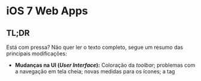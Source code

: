 # iOS 7 Web Apps

## TL;DR

Está com pressa? Não quer ler o texto completo, segue um resumo das principais modificações:

- **Mudanças na UI (_User Interface_):** Coloração da _toolbar_; problemas com a navegação em tela cheia; novas medidas para os ícones; a tag _<title>_ no iPhone não fica mais visível na página; possível conflito com novos gestos.
- **Novos Dispositivos:** Nada de novo para eles, continua tudo como era para o iPhone 5.
- **HTML 5:** video track, `<progress>`, **REMOÇÃO** do suporte a `<input type=""datetime>`.
- **HTML 5 APIs:** Page Visibility, AirPlay API, melhoramentos no canvas, **REMOÇÃO** de suporte para Shared Workers, Web Speech Synthesis API, unprefixed Web Audio e Animation Timing.
- **CSS:** Regions, Sticky position, FlexBox, ClipPath, unprefixed Transitions e outros melhoramentos.
- **Home Screen Webapps:** Web View Pagination, JavaScript runtime para aplicativos nativos e novas habilidades para o player de vídeo.

## Tamanho dos Ícones

Os novos ícones do iOS 7 estão 5% maiores em relação às versões anteriores, por exemplo, nos iPhones com tela Retina eles medem agora 120x120 pixels, contra os 114x114 de anteriormente.

Os ícones de sistema também adotaram o _flat design_ e agora não possuem mais o efeito de brilho presente nos iOS antigos. 

Os novos tamanhos de ícones disponíveis no iOS 7 são:
- iPhone / iPod Touch Retina: 120x120 pixels
- iPad 2 / iPad Mini: 76x76 pixels
- iPad Retina: 152x152 pixels

**NOTA: **Devemos nos lembrar que o iOS 7 não está disponível para nenhum iPhone que não possua _retina display_, por isso se não disponibilizarmos os novos tamanhos o aparelho carregará automaticamente o ícone relativo do iOS 6.

A tabela abaixo relaciona os tamanhos de ícones que devem ser definidos para cada versão de iPhone, iPod Touch e iPad disponíveis atualmente:

```html
<!-- non-retina iPhone pre iOS 7 -->
<link rel="apple-touch-icon" href="icon57.png" sizes="57x57">
<!-- non-retina iPad pre iOS 7 -->
<link rel="apple-touch-icon" href="icon72.png" sizes="72x72">
<!-- non-retina iPad iOS 7 -->
<link rel="apple-touch-icon" href="icon76.png" sizes="76x76">
<!-- retina iPhone pre iOS 7 -->
<link rel="apple-touch-icon" href="icon114.png" sizes="114x114">
<!-- retina iPhone iOS 7 -->
<link rel="apple-touch-icon" href="icon120.png" sizes="120x120">
<!-- retina iPad pre iOS 7 -->
<link rel="apple-touch-icon" href="icon144.png" sizes="144x144">
<!-- retina iPad iOS 7 -->
<link rel="apple-touch-icon" href="icon152.png" sizes="152x152">
```

## Video Track

O elemento `<video>` agora suporta um filho chamado `<track>` que pode ser utilizado para inserir legendas aos vídeos. Há suporte para várias linguagens e elas aparecerão em um seletor dentro do _player_ de vídeo, possibilitando ao usuário trocar as legendas ou desativá-las.

Os únicos tipos de _tracks_ suportadas são `caption` e `subtitle`, eles são definidos utilizando o atributo `kind`. Um atributo **obrigatório** é o `srclang` onde devemos definir, no padrão [ISO](http://en.wikipedia.org/wiki/ISO_639-1) qual a linguagem da legenda.

As legendas são úteis quando um usuário pode ouvir o áudio, mas não entende a linguagem. Já os _captions_ são úteis quando o usuário não pode ouvir o áudio, ele inclui informações adicionais como: _música de fundo tocando_.

```html
<video>
    <source src="video.mp4">
    <track kind="captions" src="caption-en.vtt" srclang="en">
    <track kind="subtitles" src="subtitle-rr.vtt" srclang="br">
</video>
```
## <progress>

O elemento `<progress>` agora é suportado. Ele pode ser usado para criar uma barra de progresso na página baseado em dois atributos: `max` e `value`.

```html
<progress max="100" value="50">
```

## Remoção do suporte ao <datetime>

Seguindo o exemplo do Chrome o Safari no iOS agora também não suporta mais o elemento `<input type="datetime">` e irá interpretá-lo como um `<input type="text">`.
